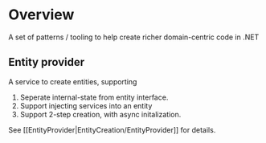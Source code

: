  # Overview
 A set of patterns / tooling to help create 
   richer domain-centric code in .NET

 ## Entity provider
 A service to create entities, supporting

 1. Seperate internal-state from entity interface.
 2. Support injecting services into an entity
 3. Support 2-step creation, with async initalization.
 
See [[EntityProvider|EntityCreation/EntityProvider]] for details.
